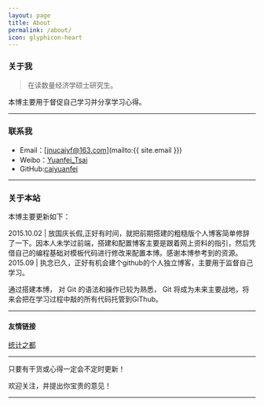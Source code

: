 ```yaml
---
layout: page
title: About
permalink: /about/
icon: glyphicon-heart
---
```


### 关于我

> 在读数量经济学硕士研究生。

本博主要用于督促自己学习并分享学习心得。
   

---

### 联系我

* Email：[jnucaiyf@163.com](mailto:{{ site.email }})
* Weibo：[Yuanfei_Tsai](http://www.weibo.com/p/1005052413354220/home?from=page_100505&mod=TAB#place)
* GitHub:[caiyuanfei](https://github.com/caiyuanfei)

---

### 关于本站  
 
本博主要更新如下：

2015.10.02 | 放国庆长假,正好有时间，就把前期搭建的粗糙版个人博客简单修辞了一下。因本人未学过前端，搭建和配置博客主要是跟着网上资料的指引，然后凭借自己的编程基础对模板代码进行修改来配置本博。感谢本博参考到的资源。
2015.09    | 执念已久，正好有机会建个github的个人独立博客，主要用于监督自己学习。

通过搭建本博， 对 Git 的语法和操作已较为熟悉， Git 将成为未来主要战地，将来会把在学习过程中敲的所有代码托管到GiThub。  

---

#### 友情链接

[统计之都](http://cos.name/)

---
只要有干货或心得一定会不定时更新！

欢迎关注，并提出你宝贵的意见！  

---